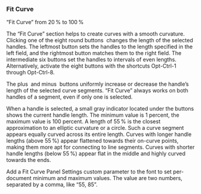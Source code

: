 ### Fit Curve

“Fit Curve” from 20 % to 100 %

The “Fit Curve” section helps to create curves with a smooth curvature.
Clicking one of the eight round buttons  changes the length of the selected handles.
The leftmost button sets the handles to the length specified in the left field, and the rightmost button matches them to the right field.
The intermediate six buttons set the handles to intervals of even lengths.
Alternatively, activate the eight buttons with the shortcuts Opt-Ctrl-1 through Opt-Ctrl-8.

The plus  and minus  buttons uniformly increase or decrease the handle’s length of the selected curve segments.
“Fit Curve” always works on both handles of a segment, even if only one is selected.

When a handle is selected, a small gray indicator located under the buttons shows the current handle length.
The minimum value is 1 percent, the maximum value is 100 percent.
A length of 55 % is the closest approximation to an elliptic curvature or a circle.
Such a curve segment appears equally curved across its entire length.
Curves with longer handle lengths (above 55 %) appear flattened towards their on-curve points, making them more apt for connecting to line segments.
Curves with shorter handle lengths (below 55 %) appear flat in the middle and highly curved towards the ends.

Add a Fit Curve Panel Settings custom parameter to the font to set per-document minimum and maximum values.
The value are two numbers, separated by a comma, like “55, 85”.